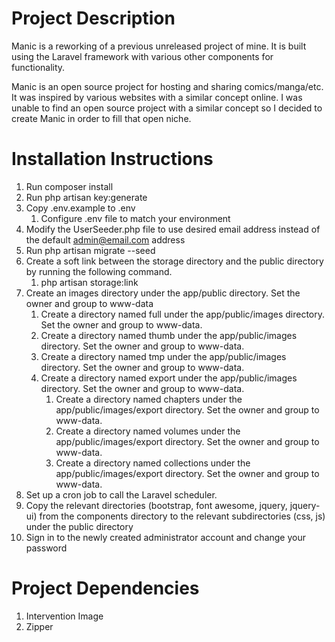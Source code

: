 # Project Description

Manic is a reworking of a previous unreleased project of mine. It is built using the Laravel framework with various other components for functionality.

Manic is an open source project for hosting and sharing comics/manga/etc. It was inspired by various websites with a similar concept online. I was unable to find an open source project with a similar concept so I decided to create Manic in order to fill that open niche.

# Installation Instructions

1. Run composer install
2. Run php artisan key:generate
3. Copy .env.example to .env
	1. Configure .env file to match your environment
4. Modify the UserSeeder.php file to use desired email address instead of the default admin@email.com address
5. Run php artisan migrate --seed
6. Create a soft link between the storage directory and the public directory by running the following command. 
	1. php artisan storage:link
7. Create an images directory under the app/public directory. Set the owner and group to www-data
	1. Create a directory named full under the app/public/images directory. Set the owner and group to www-data.
	2. Create a directory named thumb under the app/public/images directory. Set the owner and group to www-data.
	3. Create a directory named tmp under the app/public/images directory. Set the owner and group to www-data.
	4. Create a directory named export under the app/public/images directory. Set the owner and group to www-data.
		1. Create a directory named chapters under the app/public/images/export directory. Set the owner and group to www-data.
		2. Create a directory named volumes under the app/public/images/export directory. Set the owner and group to www-data.
		3. Create a directory named collections under the app/public/images/export directory. Set the owner and group to www-data.
8. Set up a cron job to call the Laravel scheduler.
9. Copy the relevant directories (bootstrap, font awesome, jquery, jquery-ui) from the components directory to the relevant subdirectories (css, js) under the public directory
10. Sign in to the newly created administrator account and change your password

# Project Dependencies

1. Intervention Image
2. Zipper